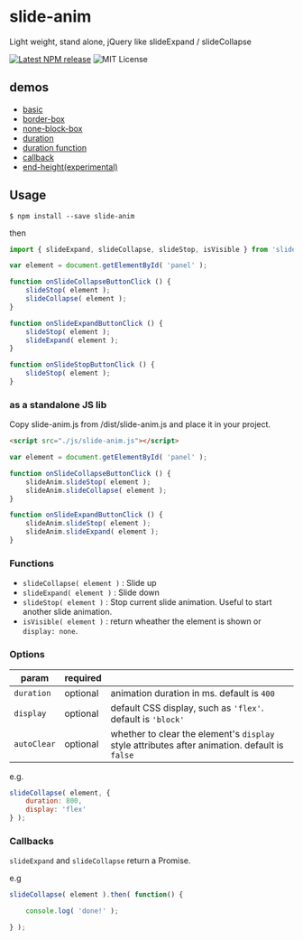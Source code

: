 # slide-anim

Light weight, stand alone, jQuery like slideExpand / slideCollapse

[![Latest NPM release](https://img.shields.io/npm/v/slide-anim.svg)](https://www.npmjs.com/package/slide-anim)
![MIT License](https://img.shields.io/npm/l/slide-anim.svg)

## demos

- [basic](https://yomotsu.github.io/slide-anim/examples/basic.html)
- [border-box](https://yomotsu.github.io/slide-anim/examples/border-box.html)
- [none-block-box](https://yomotsu.github.io/slide-anim/examples/none-block-box.html)
- [duration](https://yomotsu.github.io/slide-anim/examples/duration.html)
- [duration function](https://yomotsu.github.io/slide-anim/examples/speed.html)
- [callback](https://yomotsu.github.io/slide-anim/examples/callback.html)
- [end-height(experimental)](https://yomotsu.github.io/slide-anim/examples/end-height.html)

## Usage

```shell
$ npm install --save slide-anim
```

then

```javascript
import { slideExpand, slideCollapse, slideStop, isVisible } from 'slide-anim';

var element = document.getElementById( 'panel' );

function onSlideCollapseButtonClick () {
	slideStop( element );
	slideCollapse( element );
}

function onSlideExpandButtonClick () {
	slideStop( element );
	slideExpand( element );
}

function onSlideStopButtonClick () {
	slideStop( element );
}
```

### as a standalone JS lib

Copy slide-anim.js from /dist/slide-anim.js and place it in your project.

```html
<script src="./js/slide-anim.js"></script>
```

```javascript
var element = document.getElementById( 'panel' );

function onSlideCollapseButtonClick () {
	slideAnim.slideStop( element );
	slideAnim.slideCollapse( element );
}

function onSlideExpandButtonClick () {
	slideAnim.slideStop( element );
	slideAnim.slideExpand( element );
}
```

### Functions

- `slideCollapse( element )` : Slide up
- `slideExpand( element )` : Slide down
- `slideStop( element )` : Stop current slide animation. Useful to start another slide 
animation.
- `isVisible( element )` : return wheather the element is shown or `display: none`.

### Options

| param         | required |     |
| ------------- | -------- | --- |
| `duration`    | optional | animation duration in ms. default is `400` |
| `display`     | optional | default CSS display, such as `'flex'`. default is `'block'` |
| `autoClear`   | optional | whether to clear the element's `display` style attributes after animation. default is `false` |

e.g.
```javascript
slideCollapse( element, {
	duration: 800,
	display: 'flex'
} );
```

### Callbacks

`slideExpand` and `slideCollapse` return a Promise.

e.g
```javascript
slideCollapse( element ).then( function() {

	console.log( 'done!' );

} );
```
